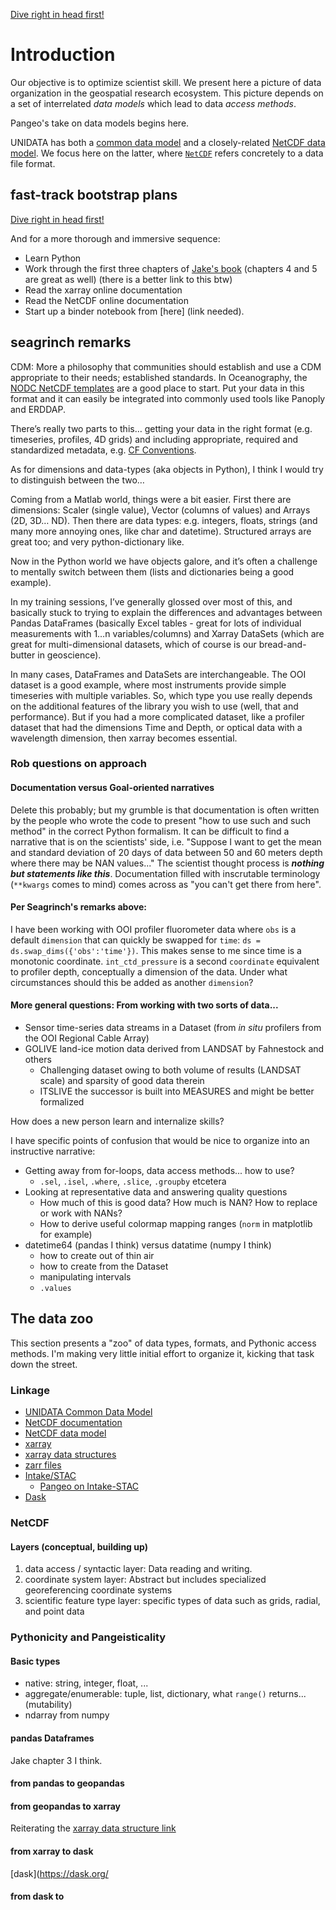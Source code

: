 [Dive right in head first!](https://github.com/pangeo-data/pangeo-tutorial)


# Introduction


Our objective is to optimize scientist skill. We present here a 
picture of data organization in the geospatial research ecosystem. This picture depends on a set
of interrelated *data models* which lead to data *access methods*.  


Pangeo's take on data models begins here.


UNIDATA has both a [common data model](https://www.unidata.ucar.edu/software/netcdf-java/v4.6/CDM/index.html) 
and a closely-related [NetCDF data model](https://www.unidata.ucar.edu/software/netcdf/docs/netcdf_data_model.html). 
We focus here on the latter, where [`NetCDF`](https://www.unidata.ucar.edu/software/netcdf/docs/index.html)
refers concretely to a data file format.


## fast-track bootstrap plans


[Dive right in head first!](https://github.com/pangeo-data/pangeo-tutorial)


And for a more thorough and immersive sequence:

* Learn Python
* Work through the first three chapters of 
[Jake's book](https://tanthiamhuat.files.wordpress.com/2018/04/pythondatasciencehandbook.pdf)
(chapters 4 and 5 are great as well) (there is a better link to this btw)
* Read the xarray online documentation
* Read the NetCDF online documentation
* Start up a binder notebook from [here] (link needed). 


## seagrinch remarks 


CDM: More a philosophy that communities should establish and use a CDM appropriate to their needs; established standards. 
In Oceanography, the 
[NODC NetCDF templates](https://www.nodc.noaa.gov/data/formats/netcdf/v1.0/#templatesexamples)
are a good place to start. Put your data in this format and it can easily be 
integrated into commonly used tools like Panoply and ERDDAP.


There’s really two parts to this… getting your data in the right format (e.g. timeseries, profiles, 4D grids) 
and including appropriate, required and standardized metadata, e.g. 
[CF Conventions](http://cfconventions.org/).


As for dimensions and data-types (aka objects in Python), I think I would try to distinguish between the two…


Coming from a Matlab world, things were a bit easier. First there are dimensions: Scaler (single value), 
Vector (columns of values) and Arrays (2D, 3D… ND). Then there are data types: e.g. integers, floats, 
strings (and many more annoying ones, like char and datetime). Structured arrays are great too; and 
very python-dictionary like.


Now in the Python world we have objects galore, and it’s often a challenge to mentally switch between them (lists and 
dictionaries being a good example).


In my training sessions, I’ve generally glossed over most of this, and basically stuck to trying to explain the 
differences and advantages between Pandas DataFrames (basically Excel tables - great for lots of individual measurements 
with 1…n variables/columns) and Xarray DataSets (which are great for multi-dimensional datasets, which of course is 
our bread-and-butter in geoscience).


In many cases, DataFrames and DataSets are interchangeable. The OOI dataset is a good example, where most instruments 
provide simple timeseries with multiple variables. So, which type you use really depends on the additional features 
of the library you wish to use (well, that and performance). But if you had a more complicated dataset, like a 
profiler dataset that had the dimensions Time and Depth, or optical data with a wavelength dimension, then xarray 
becomes essential.


### Rob questions on approach

#### Documentation versus Goal-oriented narratives


Delete this probably; but my grumble is that documentation is often written by the people who wrote the 
code to present "how to use such and such method" in the correct Python formalism. It can be difficult to 
find a narrative that is on the scientists' side, i.e. "Suppose I want to get the mean and standard deviation
of 20 days of data between 50 and 60 meters depth where there may be NAN values..." 
The scientist thought process is ***nothing but statements like this***. Documentation 
filled with inscrutable terminology (`**kwargs` comes
to mind) comes across as "you can't get there from here". 


#### Per Seagrinch's remarks above: 

I have been working with OOI profiler fluorometer data where `obs` is a default `dimension` 
that can quickly be swapped for `time`: `ds = ds.swap_dims({'obs':'time'})`. This makes sense to me since
time is a monotonic coordinate.  `int_ctd_pressure` is a second `coordinate` equivalent to profiler depth, 
conceptually a dimension of the data. Under what circumstances should this be added as another `dimension`?

#### More general questions: From working with two sorts of data...

* Sensor time-series data streams in a Dataset (from *in situ* profilers from the OOI Regional Cable Array)
* GOLIVE land-ice motion data derived from LANDSAT by Fahnestock and others 
  * Challenging dataset owing to both volume of results (LANDSAT scale) and sparsity of good data therein
  * ITSLIVE the successor is built into MEASURES and might be better formalized

How does a new person learn and internalize skills? 

I have specific points of confusion that would be nice to organize into an instructive narrative:

* Getting away from for-loops, data access methods... how to use? 
  * `.sel`, `.isel`, `.where`, `.slice`, `.groupby` etcetera
* Looking at representative data and answering quality questions
  * How much of this is good data? How much is NAN? How to replace or work with NANs? 
  * How to derive useful colormap mapping ranges (`norm` in matplotlib for example) 
* datetime64 (pandas I think) versus datatime (numpy I think)
  * how to create out of thin air
  * how to create from the Dataset
  * manipulating intervals
  * `.values`

## The data zoo

This section presents a "zoo" of data types, formats, and Pythonic access methods. I'm making very
little initial effort to organize it, kicking that task down the street.


### Linkage

* [UNIDATA Common Data Model](https://www.unidata.ucar.edu/software/netcdf-java/v4.6/CDM/index.html)
* [NetCDF documentation](https://www.unidata.ucar.edu/software/netcdf/docs/index.html)
* [NetCDF data model](https://www.unidata.ucar.edu/software/netcdf/docs/netcdf_data_model.html)
* [xarray](http://xarray.pydata.org/en/stable/why-xarray.html)
* [xarray data structures](http://xarray.pydata.org/en/stable/data-structures.html)
* [zarr files](https://zarr.readthedocs.io/en/stable/)
* [Intake/STAC](https://intake-stac.readthedocs.io/en/latest/)
  * [Pangeo on Intake-STAC](https://github.com/pangeo-data/intake-stac)
* [Dask](https://dask.org/)


### NetCDF

#### Layers (conceptual, building up)

1. data access / syntactic layer: Data reading and writing.
2. coordinate system layer: Abstract but includes specialized georeferencing coordinate systems
3. scientific feature type layer: specific types of data such as grids, radial, and point data


### Pythonicity and Pangeisticality

#### Basic types

* native: string, integer, float, ...
* aggregate/enumerable: tuple, list, dictionary, what `range()` returns... (mutability)
* ndarray from numpy

#### pandas Dataframes

Jake chapter 3 I think.

#### from pandas to geopandas

#### from geopandas to xarray

Reiterating the [xarray data structure link](http://xarray.pydata.org/en/stable/data-structures.html)

#### from xarray to dask

[dask](https://dask.org/

#### from dask to 
